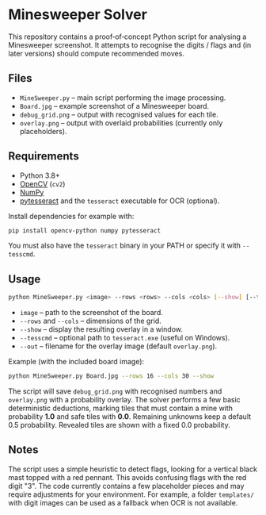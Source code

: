 # Minesweeper Solver

This repository contains a proof‑of‑concept Python script for analysing a Minesweeper screenshot. It attempts to recognise the digits / flags and (in later versions) should compute recommended moves.

## Files

- `MineSweeper.py` – main script performing the image processing.
- `Board.jpg` – example screenshot of a Minesweeper board.
- `debug_grid.png` – output with recognised values for each tile.
- `overlay.png` – output with overlaid probabilities (currently only placeholders).

## Requirements

- Python 3.8+
- [OpenCV](https://pypi.org/project/opencv-python/) (`cv2`)
- [NumPy](https://numpy.org/)
- [pytesseract](https://pypi.org/project/pytesseract/) and the `tesseract` executable for OCR (optional).

Install dependencies for example with:

```bash
pip install opencv-python numpy pytesseract
```

You must also have the `tesseract` binary in your PATH or specify it with `--tesscmd`.

## Usage

```bash
python MineSweeper.py <image> --rows <rows> --cols <cols> [--show] [--tesscmd <path>] [--out <file>]
```

- `image` – path to the screenshot of the board.
- `--rows` and `--cols` – dimensions of the grid.
- `--show` – display the resulting overlay in a window.
- `--tesscmd` – optional path to `tesseract.exe` (useful on Windows).
- `--out` – filename for the overlay image (default `overlay.png`).

Example (with the included board image):

```bash
python MineSweeper.py Board.jpg --rows 16 --cols 30 --show
```

The script will save `debug_grid.png` with recognised numbers and `overlay.png` with a probability overlay. The solver performs a few basic deterministic deductions, marking tiles that must contain a mine with probability **1.0** and safe tiles with **0.0**. Remaining unknowns keep a default 0.5 probability. Revealed tiles are shown with a fixed 0.0 probability.

## Notes

The script uses a simple heuristic to detect flags, looking for a vertical black mast topped with a red pennant. This avoids confusing flags with the red digit "3". The code currently contains a few placeholder pieces and may require adjustments for your environment. For example, a folder `templates/` with digit images can be used as a fallback when OCR is not available.
